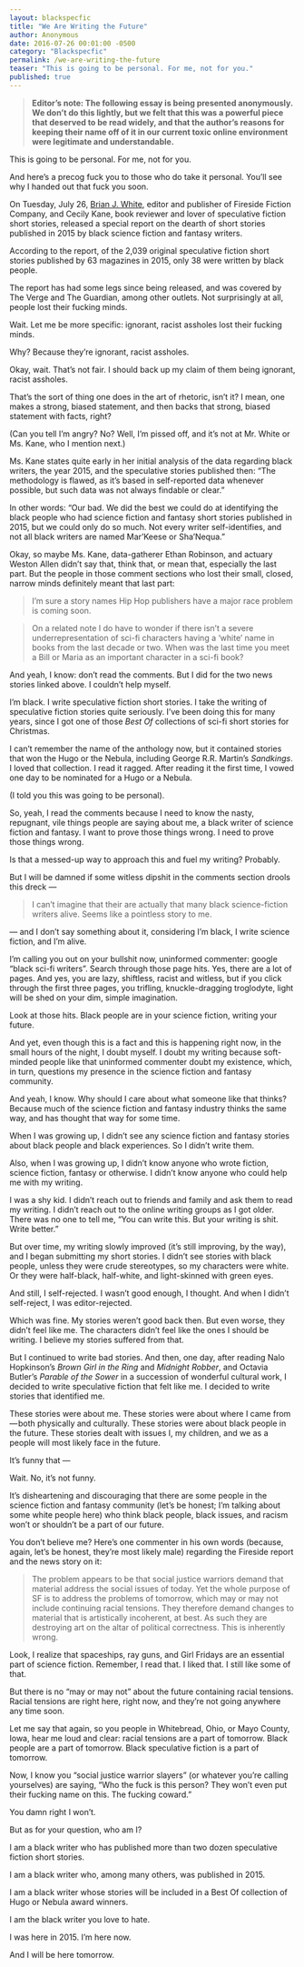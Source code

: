 ```yaml
---
layout: blackspecfic
title: "We Are Writing the Future"
author: Anonymous
date: 2016-07-26 00:01:00 -0500
category: "Blackspecfic"
permalink: /we-are-writing-the-future
teaser: "This is going to be personal. For me, not for you."
published: true
---
```


> **Editor’s note: The following essay is being presented anonymously. We don’t do this lightly, but we felt that this was a powerful piece that deserved to be read widely, and that the author’s reasons for keeping their name off of it in our current toxic online environment were legitimate and understandable.**

This is going to be personal. For me, not for you.

And here’s a precog fuck you to those who do take it personal. You’ll see why I handed out that fuck you soon.

On Tuesday, July 26, [Brian J. White](https://twitter.com/talkwordy), editor and publisher of Fireside Fiction Company, and Cecily Kane, book reviewer and lover of speculative fiction short stories, released a special report on the dearth of short stories published in 2015 by black science fiction and fantasy writers.

According to the report, of the 2,039 original speculative fiction short stories published by 63 magazines in 2015, only 38 were written by black people.

The report has had some legs since being released, and was covered by The Verge and The Guardian, among other outlets. Not surprisingly at all, people lost their fucking minds.

Wait. Let me be more specific: ignorant, racist assholes lost their fucking minds.

Why? Because they’re ignorant, racist assholes.

Okay, wait. That’s not fair. I should back up my claim of them being ignorant, racist assholes.

That’s the sort of thing one does in the art of rhetoric, isn’t it? I mean, one makes a strong, biased statement, and then backs that strong, biased statement with facts, right?

(Can you tell I’m angry? No? Well, I’m pissed off, and it’s not at Mr. White or Ms. Kane, who I mention next.)

Ms. Kane states quite early in her initial analysis of the data regarding black writers, the year 2015, and the speculative stories published then: “The methodology is flawed, as it’s based in self-reported data whenever possible, but such data was not always findable or clear.”

In other words: “Our bad. We did the best we could do at identifying the black people who had science fiction and fantasy short stories published in 2015, but we could only do so much. Not every writer self-identifies, and not all black writers are named Mar’Keese or Sha’Nequa.”

Okay, so maybe Ms. Kane, data-gatherer Ethan Robinson, and actuary Weston Allen didn’t say that, think that, or mean that, especially the last part. But the people in those comment sections who lost their small, closed, narrow minds definitely meant that last part:

> I’m sure a story names Hip Hop publishers have a major race problem is coming soon.

> On a related note I do have to wonder if there isn’t a severe underrepresentation of sci-fi characters having a ‘white’ name in books from the last decade or two. When was the last time you meet a Bill or Maria as an important character in a sci-fi book?

And yeah, I know: don’t read the comments. But I did for the two news stories linked above. I couldn’t help myself.

I’m black. I write speculative fiction short stories. I take the writing of speculative fiction stories quite seriously. I’ve been doing this for many years, since I got one of those _Best Of_ collections of sci-fi short stories for Christmas.

I can’t remember the name of the anthology now, but it contained stories that won the Hugo or the Nebula, including George R.R. Martin’s _Sandkings_. I loved that collection. I read it ragged. After reading it the first time, I vowed one day to be nominated for a Hugo or a Nebula.

(I told you this was going to be personal).

So, yeah, I read the comments because I need to know the nasty, repugnant, vile things people are saying about me, a black writer of science fiction and fantasy. I want to prove those things wrong. I need to prove those things wrong.

Is that a messed-up way to approach this and fuel my writing? Probably.

But I will be damned if some witless dipshit in the comments section drools this dreck —

> I can’t imagine that their are actually that many black science-fiction writers alive. Seems like a pointless story to me.

— and I don’t say something about it, considering I’m black, I write science fiction, and I’m alive.

I’m calling you out on your bullshit now, uninformed commenter: google “black sci-fi writers”. Search through those page hits. Yes, there are a lot of pages. And yes, you are lazy, shiftless, racist and witless, but if you click through the first three pages, you trifling, knuckle-dragging troglodyte, light will be shed on your dim, simple imagination.

Look at those hits. Black people are in your science fiction, writing your future.

And yet, even though this is a fact and this is happening right now, in the small hours of the night, I doubt myself. I doubt my writing because soft-minded people like that uninformed commenter doubt my existence, which, in turn, questions my presence in the science fiction and fantasy community.

And yeah, I know. Why should I care about what someone like that thinks? Because much of the science fiction and fantasy industry thinks the same way, and has thought that way for some time.

When I was growing up, I didn’t see any science fiction and fantasy stories about black people and black experiences. So I didn’t write them.

Also, when I was growing up, I didn’t know anyone who wrote fiction, science fiction, fantasy or otherwise. I didn’t know anyone who could help me with my writing.

I was a shy kid. I didn’t reach out to friends and family and ask them to read my writing. I didn’t reach out to the online writing groups as I got older. There was no one to tell me, “You can write this. But your writing is shit. Write better.”

But over time, my writing slowly improved (it’s still improving, by the way), and I began submitting my short stories. I didn’t see stories with black people, unless they were crude stereotypes, so my characters were white. Or they were half-black, half-white, and light-skinned with green eyes.

And still, I self-rejected. I wasn’t good enough, I thought. And when I didn’t self-reject, I was editor-rejected.

Which was fine. My stories weren’t good back then. But even worse, they didn’t feel like me. The characters didn’t feel like the ones I should be writing. I believe my stories suffered from that.

But I continued to write bad stories. And then, one day, after reading Nalo Hopkinson’s _Brown Girl in the Ring_ and _Midnight Robber_, and Octavia Butler’s _Parable of the Sower_ in a succession of wonderful cultural work, I decided to write speculative fiction that felt like me. I decided to write stories that identified me.

These stories were about me. These stories were about where I came from — both physically and culturally. These stories were about black people in the future. These stories dealt with issues I, my children, and we as a people will most likely face in the future.

It’s funny that —

Wait. No, it’s not funny.

It’s disheartening and discouraging that there are some people in the science fiction and fantasy community (let’s be honest; I’m talking about some white people here) who think black people, black issues, and racism won’t or shouldn’t be a part of our future.

You don’t believe me? Here’s one commenter in his own words (because, again, let’s be honest, they’re most likely male) regarding the Fireside report and the news story on it:

> The problem appears to be that social justice warriors demand that material address the social issues of today. Yet the whole purpose of SF is to address the problems of tomorrow, which may or may not include continuing racial tensions. They therefore demand changes to material that is artistically incoherent, at best. As such they are destroying art on the altar of political correctness. This is inherently wrong.

Look, I realize that spaceships, ray guns, and Girl Fridays are an essential part of science fiction. Remember, I read that. I liked that. I still like some of that.

But there is no “may or may not” about the future containing racial tensions. Racial tensions are right here, right now, and they’re not going anywhere any time soon.

Let me say that again, so you people in Whitebread, Ohio, or Mayo County, Iowa, hear me loud and clear: racial tensions are a part of tomorrow. Black people are a part of tomorrow. Black speculative fiction is a part of tomorrow.

Now, I know you “social justice warrior slayers” (or whatever you’re calling yourselves) are saying, “Who the fuck is this person? They won’t even put their fucking name on this. The fucking coward.”

You damn right I won’t.

But as for your question, who am I?

I am a black writer who has published more than two dozen speculative fiction short stories.

I am a black writer who, among many others, was published in 2015.

I am a black writer whose stories will be included in a Best Of collection of Hugo or Nebula award winners.

I am the black writer you love to hate.

I was here in 2015. I’m here now.

And I will be here tomorrow.

